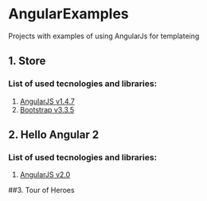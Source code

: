 # AngularExamples
Projects with examples of using AngularJs for templateing

## 1. Store
### List of used tecnologies and libraries:
1. [AngularJS v1.4.7](https://angularjs.org/) 
2. [Bootstrap v3.3.5](http://getbootstrap.com)

## 2. Hello Angular 2
### List of used tecnologies and libraries:
1. [AngularJS v2.0](https://angularjs.org/)

##3. Tour of Heroes